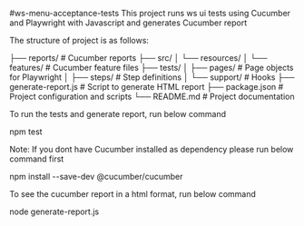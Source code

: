#ws-menu-acceptance-tests
This project runs ws ui tests using Cucumber and Playwright with Javascript and generates Cucumber report

The structure of project is as follows: 

├── reports/                  # Cucumber reports
├── src/
│   └── resources/
│       └── features/         # Cucumber feature files
├── tests/
│   ├── pages/                # Page objects for Playwright
│   ├── steps/                # Step definitions
│   └── support/              # Hooks
├── generate-report.js        # Script to generate HTML report
├── package.json              # Project configuration and scripts
└── README.md                 # Project documentation


To run the tests and generate report, run below command

npm test

Note: If you dont have Cucumber installed as dependency please run below command first

npm install --save-dev @cucumber/cucumber

To see the cucumber report in a html format, run below command

node generate-report.js

